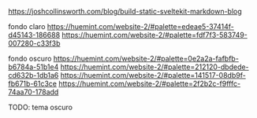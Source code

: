 https://joshcollinsworth.com/blog/build-static-sveltekit-markdown-blog


fondo claro
https://huemint.com/website-2/#palette=edeae5-37414f-d45143-186688
https://huemint.com/website-2/#palette=fdf7f3-583749-007280-c33f3b

fondo oscuro
https://huemint.com/website-2/#palette=0e2a2a-fafbfb-b6784a-51b1e4
https://huemint.com/website-2/#palette=212120-dbdede-cd632b-1db1a6
https://huemint.com/website-2/#palette=141517-08db9f-fb671b-61c3ce
https://huemint.com/website-2/#palette=2f2b2c-f9fffc-74aa70-178add


TODO:
tema oscuro